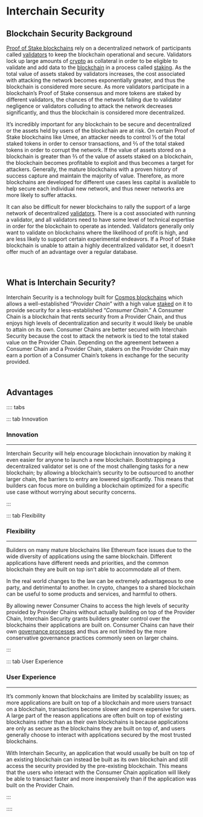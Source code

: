 # Interchain Security

## Blockchain Security Background

[Proof of Stake blockchains](/learn-the-basics/blockchain-basics/types-of-blockchains) rely on a decentralized network of participants called [validators](/learn-the-basics/staking-basics/what-is-validator) to keep the blockchain operational and secure. Validators lock up large amounts of [crypto](/learn-the-basics/crypto-basics/what-is-crypto) as collateral in order to be eligible to validate and add data to the [blockchain](/learn-the-basics/blockchain-basics/what-is-blockchain) in a process called [staking](/learn-the-basics/staking-basics/what-is-staking). As the total value of assets staked by validators increases, the cost associated with attacking the network becomes exponentially greater, and thus the blockchain is considered more secure. As more validators participate in a blockchain’s Proof of Stake consensus and more tokens are staked by different validators, the chances of the network failing due to validator negligence or validators colluding to attack the network decreases significantly, and thus the blockchain is considered more decentralized.

It’s incredibly important for any blockchain to be secure and decentralized or the assets held by users of the blockchain are at risk. On certain Proof of Stake blockchains like Umee, an attacker needs to control ⅓ of the total staked tokens in order to censor transactions, and ⅔ of the total staked tokens in order to corrupt the network. If the value of assets stored on a blockchain is greater than ⅔ of the value of assets staked on a blockchain, the blockchain becomes profitable to exploit and thus becomes a target for attackers. Generally, the mature blockchains with a proven history of success capture and maintain the majority of value. Therefore, as more blockchains are developed for different use cases less capital is available to help secure each individual new network, and thus newer networks are more likely to suffer attacks. 

It can also be difficult for newer blockchains to rally the support of a large network of decentralized [validators](/learn-the-basics/staking-basics/what-is-validator). There is a cost associated with running a validator, and all validators need to have some level of technical expertise in order for the blockchain to operate as intended. Validators generally only want to validate on blockchains where the likelihood of profit is high, and are less likely to support certain experimental endeavors. If a Proof of Stake blockchain is unable to attain a highly decentralized validator set, it doesn’t offer much of an advantage over a regular database.

<br>

## What is Interchain Security?

Interchain Security is a technology built for [Cosmos blockchains](/learn-the-basics/cosmos-basics/what-is-cosmos) which allows a well-established “_Provider Chain_” with a high value [staked](/learn-the-basics/staking-basics/what-is-staking) on it to provide security for a less-established “_Consumer Chain_.” A Consumer Chain is a blockchain that rents security from a Provider Chain, and thus enjoys high levels of decentralization and security it would likely be unable to attain on its own. Consumer Chains are better secured with Interchain Security because the cost to attack the network is tied to the total staked value on the Provider Chain. Depending on the agreement between a Consumer Chain and a Provider Chain, stakers on the Provider Chain may earn a portion of a Consumer Chain’s tokens in exchange for the security provided.

<br>

## Advantages

:::: tabs

::: tab Innovation

### Innovation

****

Interchain Security will help encourage blockchain innovation by making it even easier for anyone to launch a new blockchain. Bootstrapping a decentralized validator set is one of the most challenging tasks for a new blockchain; by allowing a blockchain’s security to be outsourced to another larger chain, the barriers to entry are lowered significantly. This means that builders can focus more on building a blockchain optimized for a specific use case without worrying about security concerns.

:::

::: tab Flexibility

### Flexibility

****

Builders on many mature blockchains like Ethereum face issues due to the wide diversity of applications using the same blockchain. Different applications have different needs and priorities, and the common blockchain they are built on top isn’t able to accommodate all of them. 

In the real world changes to the law can be extremely advantageous to one party, and detrimental to another. In crypto, changes to a shared blockchain can be useful to some products and services, and harmful to others.  

By allowing newer Consumer Chains to access the high levels of security provided by Provider Chains without actually building on top of the Provider Chain, Interchain Security grants builders greater control over the blockchains their applications are built on. Consumer Chains can have their own [governance processes](/governance) and thus are not limited by the more conservative governance practices commonly seen on larger chains.

:::

::: tab User Experience

### User Experience

****

It’s commonly known that blockchains are limited by scalability issues; as more applications are built on top of a blockchain and more users transact on a blockchain, transactions become slower and more expensive for users. A large part of the reason applications are often built on top of existing blockchains rather than as their own blockchains is because applications are only as secure as the blockchains they are built on top of, and users generally choose to interact with applications secured by the most trusted blockchains. 

With Interchain Security, an application that would usually be built on top of an existing blockchain can instead be built as its own blockchain and still access the security provided by the pre-existing blockchain. This means that the users who interact with the Consumer Chain application will likely be able to transact faster and more inexpensively than if the application was built on the Provider Chain.

:::

::::